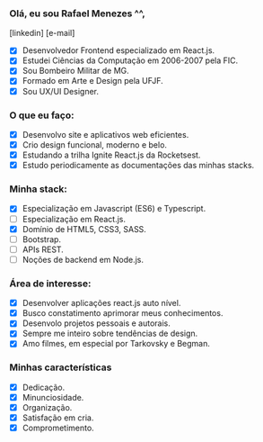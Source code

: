### Olá, eu sou Rafael Menezes ^^,
[linkedin] [e-mail]

- [x] Desenvolvedor Frontend especializado em React.js.
- [x] Estudei Ciências da Computação em 2006-2007 pela FIC.
- [x] Sou Bombeiro Militar de MG.
- [x] Formado em Arte e Design pela UFJF.
- [x] Sou UX/UI Designer.

### O que eu faço:
- [x] Desenvolvo site e aplicativos web eficientes.
- [x] Crio design funcional, moderno e belo.
- [x] Estudando a trilha Ignite React.js da Rocketsest.
- [x] Estudo periodicamente as documentações das minhas stacks.

### Minha stack:
- [x] Especialização em Javascript (ES6) e Typescript.
- [ ] Especialização em React.js.
- [x] Domínio de HTML5, CSS3, SASS.
- [ ] Bootstrap.
- [ ] APIs REST.
- [ ] Noções de backend em Node.js.

### Área de interesse:
- [x] Desenvolver aplicações react.js auto nível.
- [x] Busco constatimento aprimorar meus conhecimentos.
- [x] Desenvolo projetos pessoais e autorais.
- [x] Sempre me inteiro sobre tendências de design.
- [x] Amo filmes, em especial por Tarkovsky e Begman.

### Minhas características 
- [x] Dedicação.
- [x] Minunciosidade.
- [x] Organização.
- [x] Satisfação em cria.
- [x] Comprometimento.
